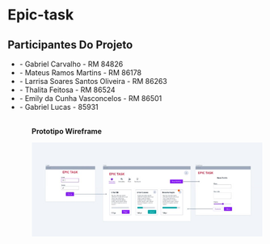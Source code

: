 # Epic-task

## Participantes Do Projeto

<ul>
  <li>- Gabriel Carvalho - RM 84826</li>
  <li>- Mateus Ramos Martins - RM 86178</li>
  <li>- Larrisa Soares Santos Oliveira - RM 86263</li>
  <li>- Thalita Feitosa - RM 86524</li>
  <li>- Emily da Cunha Vasconcelos - RM 86501</li>
  <li>- Gabriel Lucas - 85931</li>
<ul/>
<br/>
 <strong> Prototipo Wireframe </strong>
  
![EpicTask](https://github.com/CarvalhoGabriell/Epic-task/blob/main/epic_wireframe.jpg)






